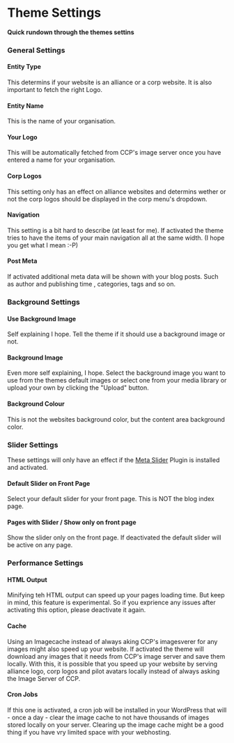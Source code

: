 # Theme Settings

**Quick rundown through the themes settins**

### General Settings

#### Entity Type

This determins if your website is an alliance or a corp website. It is also important to fetch the right Logo.

#### Entity Name

This is the name of your organisation.

#### Your Logo

This will be automatically fetched from CCP's image server once you have entered a name for your organisation.

#### Corp Logos

This setting only has an effect on alliance websites and determins wether or not the corp logos should be displayed in the corp menu's dropdown.

#### Navigation

This setting is a bit hard to describe (at least for me). If activated the theme tries to have the items of your main navigation all at the same width. (I hope you get what I mean :-P)

#### Post Meta

If activated additional meta data will be shown with your blog posts. Such as author and publishing time , categories, tags and so on.

### Background Settings

#### Use Background Image

Self explaining I hope. Tell the theme if it should use a background image or not.

#### Background Image

Even more self explaining, I hope. Select the background image you want to use from the themes default images or select one from your media library or upload your own by clicking the "Upload" button.

#### Background Colour

This is not the websites background color, but the content area background color.

### Slider Settings

These settings will only have an effect if the [Meta Slider](https://wordpress.org/plugins/ml-slider/) Plugin is installed and activated.

#### Default Slider on Front Page

Select your default slider for your front page. This is NOT the blog index page.

#### Pages with Slider / Show only on front page

Show the slider only on the front page. If deactivated the default slider will be active on any page.

### Performance Settings

#### HTML Output

Minifying teh HTML output can speed up your pages loading time. But keep in mind, this feature is experimental. So if you exprience any issues after activating this option, please deactivate it again.

#### Cache

Using an Imagecache instead of always aking CCP's imagesverer for any images might also speed up your website. If activated the theme will download any images that it needs from CCP's image server and save them locally. With this, it is possible that you speed up your website by serving alliance logo, corp logos and pilot avatars locally instead of always asking the Image Server of CCP.

#### Cron Jobs

If this one is activated, a cron job will be installed in your WordPress that will - once a day - clear the image cache to not have thousands of images stored locally on your server. Clearing up the image cache might be a good thing if you have vry limited space with your webhosting.
